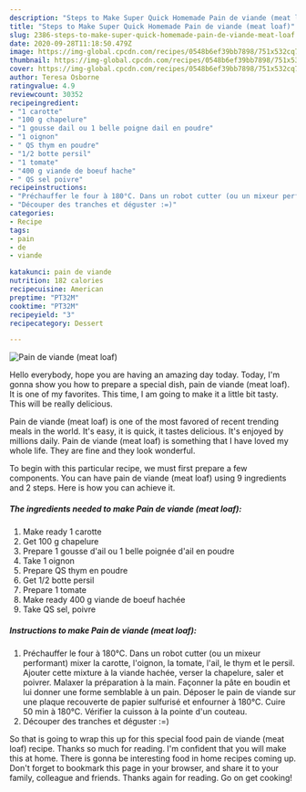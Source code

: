 ```yaml
---
description: "Steps to Make Super Quick Homemade Pain de viande (meat loaf)"
title: "Steps to Make Super Quick Homemade Pain de viande (meat loaf)"
slug: 2386-steps-to-make-super-quick-homemade-pain-de-viande-meat-loaf
date: 2020-09-28T11:18:50.479Z
image: https://img-global.cpcdn.com/recipes/0548b6ef39bb7898/751x532cq70/pain-de-viande-meat-loaf-photo-principale-de-la-recette.jpg
thumbnail: https://img-global.cpcdn.com/recipes/0548b6ef39bb7898/751x532cq70/pain-de-viande-meat-loaf-photo-principale-de-la-recette.jpg
cover: https://img-global.cpcdn.com/recipes/0548b6ef39bb7898/751x532cq70/pain-de-viande-meat-loaf-photo-principale-de-la-recette.jpg
author: Teresa Osborne
ratingvalue: 4.9
reviewcount: 30352
recipeingredient:
- "1 carotte"
- "100 g chapelure"
- "1 gousse dail ou 1 belle poigne dail en poudre"
- "1 oignon"
- " QS thym en poudre"
- "1/2 botte persil"
- "1 tomate"
- "400 g viande de boeuf hache"
- " QS sel poivre"
recipeinstructions:
- "Préchauffer le four à 180°C. Dans un robot cutter (ou un mixeur performant) mixer la carotte, l&#39;oignon, la tomate, l&#39;ail, le thym et le persil. Ajouter cette mixture à la viande hachée, verser la chapelure, saler et poivrer. Malaxer la préparation à la main. Façonner la pâte en boudin et lui donner une forme semblable à un pain. Déposer le pain de viande sur une plaque recouverte de papier sulfurisé et enfourner à 180°C. Cuire 50 min à 180°C. Vérifier la cuisson à la pointe d&#39;un couteau."
- "Découper des tranches et déguster :=)"
categories:
- Recipe
tags:
- pain
- de
- viande

katakunci: pain de viande 
nutrition: 182 calories
recipecuisine: American
preptime: "PT32M"
cooktime: "PT32M"
recipeyield: "3"
recipecategory: Dessert

---
```



![Pain de viande (meat loaf)](https://img-global.cpcdn.com/recipes/0548b6ef39bb7898/751x532cq70/pain-de-viande-meat-loaf-photo-principale-de-la-recette.jpg)

Hello everybody, hope you are having an amazing day today. Today, I'm gonna show you how to prepare a special dish, pain de viande (meat loaf). It is one of my favorites. This time, I am going to make it a little bit tasty. This will be really delicious.



Pain de viande (meat loaf) is one of the most favored of recent trending meals in the world. It's easy, it is quick, it tastes delicious. It's enjoyed by millions daily. Pain de viande (meat loaf) is something that I have loved my whole life. They are fine and they look wonderful.


To begin with this particular recipe, we must first prepare a few components. You can have pain de viande (meat loaf) using 9 ingredients and 2 steps. Here is how you can achieve it.

<!--inarticleads1-->

##### The ingredients needed to make Pain de viande (meat loaf):

1. Make ready 1 carotte
1. Get 100 g chapelure
1. Prepare 1 gousse d&#39;ail ou 1 belle poignée d&#39;ail en poudre
1. Take 1 oignon
1. Prepare  QS thym en poudre
1. Get 1/2 botte persil
1. Prepare 1 tomate
1. Make ready 400 g viande de boeuf hachée
1. Take  QS sel, poivre




<!--inarticleads2-->

##### Instructions to make Pain de viande (meat loaf):

1. Préchauffer le four à 180°C. Dans un robot cutter (ou un mixeur performant) mixer la carotte, l&#39;oignon, la tomate, l&#39;ail, le thym et le persil. Ajouter cette mixture à la viande hachée, verser la chapelure, saler et poivrer. Malaxer la préparation à la main. Façonner la pâte en boudin et lui donner une forme semblable à un pain. Déposer le pain de viande sur une plaque recouverte de papier sulfurisé et enfourner à 180°C. Cuire 50 min à 180°C. Vérifier la cuisson à la pointe d&#39;un couteau.
1. Découper des tranches et déguster :=)




So that is going to wrap this up for this special food pain de viande (meat loaf) recipe. Thanks so much for reading. I'm confident that you will make this at home. There is gonna be interesting food in home recipes coming up. Don't forget to bookmark this page in your browser, and share it to your family, colleague and friends. Thanks again for reading. Go on get cooking!
